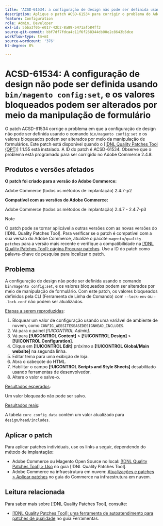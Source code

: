 ```yaml
---
title: 'ACSD-61534: a configuração de design não pode ser definida usando bin/magento config:set, e os valores bloqueados podem ser alterados por meio da manipulação de formulários'
description: Aplique o patch ACSD-61534 para corrigir o problema do Adobe Commerce, em que a configuração de design não pode ser definida usando o comando "bin/magento config:set", e os valores bloqueados podem ser alterados por meio da manipulação de formulários.
feature: Configuration
role: Admin, Developer
exl-id: 5bba3f05-e017-42b2-8a89-5471afb84ff3
source-git-commit: bbf7df7fdca4c11f6f268344db00e2c8643b5dce
workflow-type: tm+mt
source-wordcount: '376'
ht-degree: 0%

---
```


# ACSD-61534: A configuração de design não pode ser definida usando `bin/magento config:set`, e os valores bloqueados podem ser alterados por meio da manipulação de formulário

O patch ACSD-61534 corrige o problema em que a configuração de design não pode ser definida usando o comando `bin/magento config:set` e os valores bloqueados podem ser alterados por meio da manipulação de formulários. Este patch está disponível quando o [[!DNL Quality Patches Tool (QPT)]](/help/tools/quality-patches-tool/quality-patches-tool-to-self-serve-quality-patches.md) 1.1.55 está instalado. A ID do patch é ACSD-61534. Observe que o problema está programado para ser corrigido no Adobe Commerce 2.4.8.

## Produtos e versões afetados

**O patch foi criado para a versão do Adobe Commerce:**

Adobe Commerce (todos os métodos de implantação) 2.4.7-p2

**Compatível com as versões do Adobe Commerce:**

Adobe Commerce (todos os métodos de implantação) 2.4.7 - 2.4.7-p3

>[!NOTE]
>
>O patch pode se tornar aplicável a outras versões com as novas versões do [!DNL Quality Patches Tool]. Para verificar se o patch é compatível com a sua versão do Adobe Commerce, atualize o pacote `magento/quality-patches` para a versão mais recente e verifique a compatibilidade na [[!DNL Quality Patches Tool]: página Procurar patches](https://experienceleague.adobe.com/tools/commerce-quality-patches/index.html). Use a ID do patch como palavra-chave de pesquisa para localizar o patch.

## Problema

A configuração de design não pode ser definida usando o comando `bin/magento config:set`, e os valores bloqueados podem ser alterados por meio de manipulação de formulário. Com este patch, os valores bloqueados definidos pela CLI (Ferramenta de Linha de Comando) com `--lock-env` ou `--lock-conf` não podem ser atualizados.

<u>Etapas a serem reproduzidas</u>:

1. Bloquear um valor de configuração usando uma variável de ambiente de nuvem, como `CONFIG_WEBSITESBASEDESIGNHEAD_INCLUDES`.
1. Vá para o painel *[!UICONTROL Admin]*.
1. Vá para **[!UICONTROL Content]** > **[!UICONTROL Design]** > **[!UICONTROL Configuration]**.
1. Clique em **[!UICONTROL Edit]** próximo a **[!UICONTROL Global/Main website]** na segunda linha.
1. Editar tema para uma exibição de loja.
1. Abra o cabeçote do HTML.
1. Habilitar o campo **[!UICONTROL Scripts and Style Sheets]** desabilitado usando ferramentas de desenvolvedor.
1. Altere o valor e salve-o.

<u>Resultados esperados</u>:

Um valor bloqueado não pode ser salvo.

<u>Resultados reais</u>:

A tabela `core_config_data` contém um valor atualizado para `design/head/includes`.

## Aplicar o patch

Para aplicar patches individuais, use os links a seguir, dependendo do método de implantação:

* Adobe Commerce ou Magento Open Source no local: [[!DNL Quality Patches Tool] > Uso](/help/tools/quality-patches-tool/usage.md) no guia [!DNL Quality Patches Tool].
* Adobe Commerce na infraestrutura em nuvem: [Atualizações e patches > Aplicar patches](https://experienceleague.adobe.com/docs/commerce-cloud-service/user-guide/develop/upgrade/apply-patches.html) no guia do Commerce na infraestrutura em nuvem.

## Leitura relacionada

Para saber mais sobre [!DNL Quality Patches Tool], consulte:

* [[!DNL Quality Patches Tool]: uma ferramenta de autoatendimento para patches de qualidade](/help/tools/quality-patches-tool/quality-patches-tool-to-self-serve-quality-patches.md) no guia Ferramentas.
